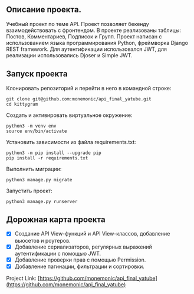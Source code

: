## Описание проекта.
Учебный проект по теме API. Проект позволяет бекенду взаимодействовать с фронтендом. В проекте реализованы таблицы: Постов, Комментариев, Подписок и Групп. Проект написан с использованием языка программирования Python, фреймворка Django REST framework. Для аутентификации использовался JWT, для реализации использовались Djoser и Simple JWT.


## Запуск проекта

Клонировать репозиторий и перейти в него в командной строке:
```
git clone git@github.com:monemonic/api_final_yatube.git
cd kittygram
```
Cоздать и активировать виртуальное окружение:
```
python3 -m venv env
source env/bin/activate
```
Установить зависимости из файла requirements.txt:
```
python3 -m pip install --upgrade pip
pip install -r requirements.txt
```
Выполнить миграции:
```
python3 manage.py migrate
```
Запустить проект:
```
python3 manage.py runserver
```

## Дорожная карта проекта

- [x] Создание API View-функций и API View-классов, добавление вьюсетов и роутеров.
- [x] Добавление сериализаторов, регулярных выражений аутентификации с помощью JWT. 
- [x] Добавление проверки прав с помощью Permission.
- [x] Добавление пагинации, фильтрации и сортировки.

Project Link: [https://github.com/monemonic/api_final_yatube](https://github.com/monemonic/api_final_yatube)